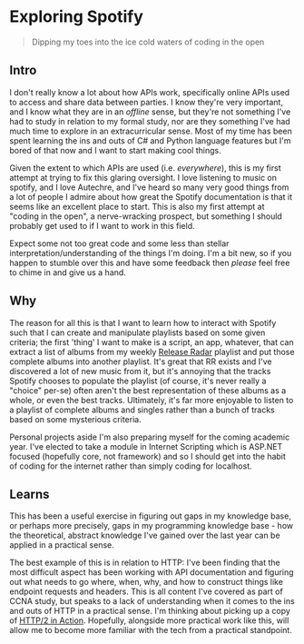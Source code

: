 # Exploring Spotify

> Dipping my toes into the ice cold waters of coding in the open

## Intro
I don't really know a lot about how APIs work, specifically online APIs used to access and share data between parties. I know they're very important, and I know what they are in an _offline_ sense, but they're not something I've had to study in relation to my formal study, nor are they something I've had much time to explore in an extracurricular sense. Most of my time has been spent learning the ins and outs of C# and Python language features but I'm bored of that now and I want to start making cool things.

Given the extent to which APIs are used (i.e. _everywhere_), this is my first attempt at trying to fix this glaring oversight. I love listening to music on spotify, and I love Autechre, and I've heard so many very good things from a lot of people I admire about how great the Spotify documentation is that it seems like an excellent place to start. This is also my first attempt at "coding in the open", a nerve-wracking prospect, but something I should probably get used to if I want to work in this field.

Expect some not too great code and some less than stellar interpretation/understanding of the things I'm doing. I'm a bit new, so if you happen to stumble over this and have some feedback then _please_ feel free to chime in and give us a hand.

## Why
The reason for all this is that I want to learn how to interact with Spotify such that I can create and manipulate playlists based on some given criteria; the first 'thing' I want to make is a script, an app, whatever, that can extract a list of albums from my weekly [Release Radar](https://open.spotify.com/playlist/37i9dQZEVXbfRgwzqHa6ro?si=11cd440dff38414c) playlist and put those complete albums into another playlist. It's great that RR exists and I've discovered a lot of new music from it, but it's annoying that the tracks Spotify chooses to populate the playlist (of course, it's never really a "choice" per-se) often aren't the best representation of these albums as a whole, or even the best tracks. Ultimately, it's far more enjoyable to listen to a playlist of complete albums and singles rather than a bunch of tracks based on some mysterious criteria.

Personal projects aside I'm also preparing myself for the coming academic year. I've elected to take a module in Internet Scripting which is ASP.NET focused (hopefully core, not framework) and so I should get into the habit of coding for the internet rather than simply coding for localhost.

## Learns
This has been a useful exercise in figuring out gaps in my knowledge base, or perhaps more precisely, gaps in my programming knowledge base - how the theoretical, abstract knowledge I've gained over the last year can be applied in a practical sense. 

The best example of this is in relation to HTTP: I've been finding that the most difficult aspect has been working with API documentation and figuring out what needs to go where, when, why, and how to construct things like endpoint requests and headers. This is all content I've covered as part of CCNA study, but speaks to a lack of understanding when it comes to the ins and outs of HTTP in a practical sense. I'm thinking about picking up a copy of [HTTP/2 in Action](https://www.manning.com/books/http2-in-action). Hopefully, alongside more practical work like this, will allow me to become more familiar with the tech from a practical standpoint.
